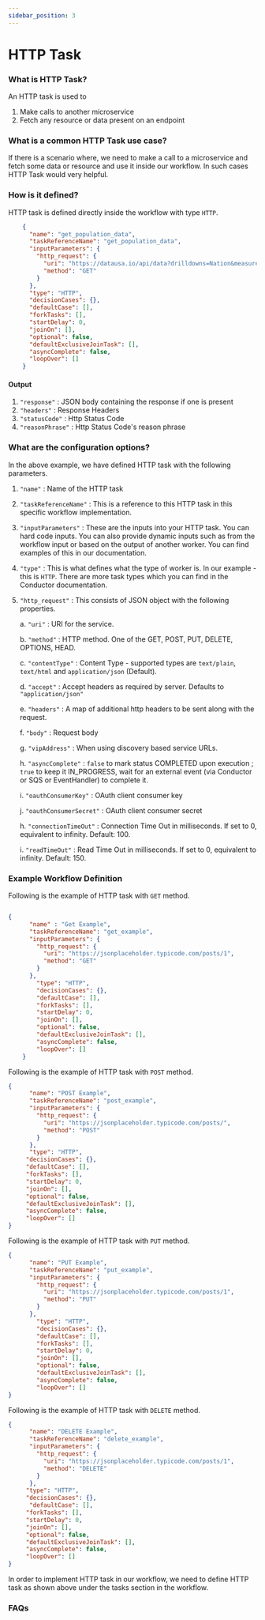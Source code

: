 ```yaml
---
sidebar_position: 3
---
```


# HTTP Task

### What is HTTP Task?

An HTTP task is used to
1. Make calls to another microservice
2. Fetch any resource or data present on an endpoint

### What is a common HTTP Task use case?

If there is a scenario where, we need to make a call to a microservice and
fetch some data or resource and use it inside our workflow. In such cases
HTTP Task would very helpful.


### How is it defined?

HTTP task is defined directly inside the workflow with type `HTTP`.

```json
    {
      "name": "get_population_data",
      "taskReferenceName": "get_population_data",
      "inputParameters": {
        "http_request": {
          "uri": "https://datausa.io/api/data?drilldowns=Nation&measures=Population",
          "method": "GET"
        }
      },
      "type": "HTTP",
      "decisionCases": {},
      "defaultCase": [],
      "forkTasks": [],
      "startDelay": 0,
      "joinOn": [],
      "optional": false,
      "defaultExclusiveJoinTask": [],
      "asyncComplete": false,
      "loopOver": []
    }
```

#### Output

1. `"response"`	: JSON body containing the response if one is present
2. `"headers"` : Response Headers
3. `"statusCode"` : Http Status Code
4. `"reasonPhrase"` : Http Status Code's reason phrase

### What are the configuration options?

In the above example, we have defined HTTP task with the following parameters.

1. `"name"` : Name of the HTTP task

2. `"taskReferenceName"` : This is a reference to this HTTP task in this specific workflow implementation.

3. `"inputParameters"` : These are the inputs into your HTTP task. You can hard code inputs. You can
   also provide dynamic inputs such as from the workflow input or based on the output of another worker. You can find
   examples of this in our documentation.

4. `"type"` : This is what defines what the type of worker is. In our example - this is `HTTP`. There are more task
   types which you can find in the Conductor documentation.

5. `"http_request"` : This consists of JSON object with the following properties.

   a. `"uri"` : URI for the service.
   
   b. `"method"` : HTTP method. One of the GET, POST, PUT, DELETE, OPTIONS, HEAD.
   
   c. `"contentType"` : Content Type - supported types are `text/plain`, `text/html` and `application/json` (Default).
   
   d. `"accept"` : Accept headers as required by server. Defaults to `"application/json"`
   
   e. `"headers"` : A map of additional http headers to be sent along with the request.
   
   f. `"body"` : Request body
   
   g. `"vipAddress"` : When using discovery based service URLs.
   
   h. `"asyncComplete"` : `false` to mark status COMPLETED upon execution ; `true` to keep it IN_PROGRESS, wait for an external event (via Conductor or SQS or EventHandler) to complete it.
   
   i. `"oauthConsumerKey"` : OAuth client consumer key
   
   j. `"oauthConsumerSecret"` : OAuth client consumer secret
   
   h. `"connectionTimeOut"` : Connection Time Out in milliseconds. If set to 0, equivalent to infinity. Default: 100.
   
   i. `"readTimeOut"` : Read Time Out in milliseconds. If set to 0, equivalent to infinity. Default: 150.


### Example Workflow Definition

Following is the example of HTTP task with `GET` method.

```json

{
      "name" : "Get Example",
      "taskReferenceName": "get_example",
      "inputParameters": {
        "http_request": {
          "uri": "https://jsonplaceholder.typicode.com/posts/1",
          "method": "GET"
        }
      },
        "type": "HTTP",
        "decisionCases": {},
        "defaultCase": [],
        "forkTasks": [],
        "startDelay": 0,
        "joinOn": [],
        "optional": false,
        "defaultExclusiveJoinTask": [],
        "asyncComplete": false,
        "loopOver": []           
    }
```

Following is the example of HTTP task with `POST` method.

```json
{
      "name": "POST Example",
      "taskReferenceName": "post_example",
      "inputParameters": {
        "http_request": {
          "uri": "https://jsonplaceholder.typicode.com/posts/",
          "method": "POST"
        }
      },
      "type": "HTTP",
     "decisionCases": {},
     "defaultCase": [],
     "forkTasks": [],
     "startDelay": 0,
     "joinOn": [],
     "optional": false,
     "defaultExclusiveJoinTask": [],
     "asyncComplete": false,
     "loopOver": []
}
```

Following is the example of HTTP task with `PUT` method.

```json
{
      "name": "PUT Example",
      "taskReferenceName": "put_example",
      "inputParameters": {
        "http_request": {
          "uri": "https://jsonplaceholder.typicode.com/posts/1",
          "method": "PUT"
        }
      },
        "type": "HTTP",
        "decisionCases": {},
        "defaultCase": [],
        "forkTasks": [],
        "startDelay": 0,
        "joinOn": [],
        "optional": false,
        "defaultExclusiveJoinTask": [],
        "asyncComplete": false,
        "loopOver": []
}
```

Following is the example of HTTP task with `DELETE` method.

```json
{
      "name": "DELETE Example",
      "taskReferenceName": "delete_example",
      "inputParameters": {
        "http_request": {
          "uri": "https://jsonplaceholder.typicode.com/posts/1",
          "method": "DELETE"
        }
      },
     "type": "HTTP",
     "decisionCases": {},
      "defaultCase": [],
     "forkTasks": [],
     "startDelay": 0,
     "joinOn": [],
     "optional": false,
     "defaultExclusiveJoinTask": [],
     "asyncComplete": false,
     "loopOver": []
}
```

In order to implement HTTP task in our workflow, we need to define HTTP task as 
shown above under the tasks section in the workflow.





### FAQs




